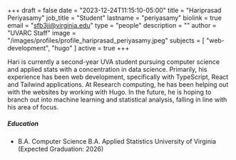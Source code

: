 +++
draft = false
date = "2023-12-24T11:15:10-05:00"
title = "Hariprasad Periyasamy"
job_title = "Student"
lastname = "periyasamy"
biolink = true
email = "sfb3jj@virginia.edu"
type = "people"
description = ""
author = "UVARC Staff"
image = "/images/profiles/profile_hariprasad_periyasamy.jpeg"
subjects = [
  "web-development", "hugo"
]
active = true
+++

Hari is currently a second-year UVA student pursuing computer science and applied stats with a concentration in data science. Primarily, his experience has been web development, specifically with TypeScript, React and Tailwind applications. At Research computing, he has been helping out with the websites by working with Hugo. In the future, he is hoping to branch out into machine learning and statistical analysis, falling in line with his area of focus. 

##### Education

- B.A. Computer Science
B.A. Applied Statistics
University of Virginia (Expected Graduation: 2026)
